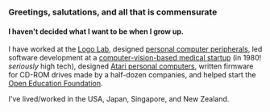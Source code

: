 ### Greetings, salutations, and all that is commensurate

#### I haven't decided what I want to be when I grow up.

I have worked at the [Logo Lab](https://en.wikipedia.org/wiki/Logo_(programming_language)),
designed [personal computer peripherals](https://en.wikipedia.org/wiki/Heathkit#Diversification_and_the_digital_era),
led software development at a [computer-vision-based medical startup](https://web.archive.org/web/19990427122056/http://www.proiris.com/irisbus/products/urinalysis/uasys.htm)
(in 1980! _seriously_ high tech),
designed [Atari personal computers](https://en.wikipedia.org/wiki/Atari#Atari_Inc._(1972%E2%80%931984)),
written firmware for CD-ROM drives made by a half-dozen companies,
and helped start the [Open Education Foundation](https://OERfoundation.org/).

I've lived/worked in the USA, Japan, Singapore, and New Zealand.
